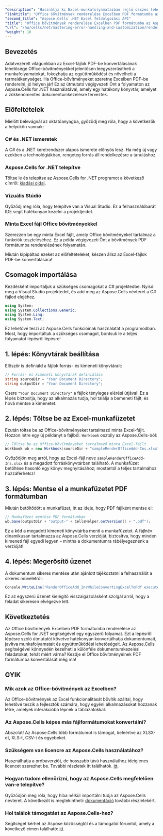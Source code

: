 ```yaml
---
"description": "Használja ki Excel-munkafolyamataiban rejlő összes lehetőséget azáltal, hogy megtanulja, hogyan konvertálhatja zökkenőmentesen az Office-bővítményeket tartalmazó Excel-fájlokat PDF formátumba az Aspose.Cells for .NET segítségével. Ez az átfogó útmutató lépésről lépésre bemutatja a folyamatot."
"linktitle": "Office bővítmények renderelése Excelben PDF formátumba az Aspose.Cells segítségével"
"second_title": "Aspose.Cells .NET Excel feldolgozási API"
"title": "Office bővítmények renderelése Excelben PDF formátumba az Aspose.Cells segítségével"
"url": "/hu/cells/net/mastering-error-handling-and-customization/render-office-add-ins-in-excel-to-pdf-format/"
"weight": 10
---
```


## Bevezetés

Adatvezérelt világunkban az Excel-fájlok PDF-be konvertálásának lehetősége Office-bővítményekkel jelentősen leegyszerűsítheti a munkafolyamatokat, fokozhatja az együttműködést és növelheti a termelékenységet. Ha Office-bővítményeket szeretne Excelben PDF-be renderelni, jó helyen jár! Ez az útmutató végigvezeti Önt a folyamaton az Aspose.Cells for .NET használatával, amely egy hatékony könyvtár, amelyet a zökkenőmentes dokumentumkezelésre terveztek.

## Előfeltételek

Mielőtt belevágnál az oktatóanyagba, győződj meg róla, hogy a következők a helyükön vannak:

### C# és .NET ismeretek
A C# és a .NET keretrendszer alapos ismerete előnyös lesz. Ha még új vagy ezekben a technológiákban, rengeteg forrás áll rendelkezésre a tanuláshoz.

### Aspose.Cells for .NET telepítve
Töltse le és telepítse az Aspose.Cells for .NET programot a következő címről: [kiadási oldal](https://releases.aspose.com/cells/net/).

### Vizuális Stúdió
Győződj meg róla, hogy telepítve van a Visual Studio. Ez a felhasználóbarát IDE segít hatékonyan kezelni a projektjeidet.

### Minta Excel fájl Office bővítményekkel
Szerezzen be egy minta Excel fájlt, amely Office bővítményeket tartalmaz a funkciók teszteléséhez. Ez a példa végigvezeti Önt a bővítmények PDF formátumba renderelésének folyamatán.

Miután kipipáltad ezeket az előfeltételeket, készen állsz az Excel-fájlok PDF-be konvertálására!

## Csomagok importálása
Kezdésként importáljuk a szükséges csomagokat a C# projektedbe. Nyisd meg a Visual Studio projektedet, és add meg az Aspose.Cells névteret a C# fájlod elejéhez.

```csharp
using System;
using System.Collections.Generic;
using System.Linq;
using System.Text;
```
Ez lehetővé teszi az Aspose.Cells funkcióinak használatát a programodban. Most, hogy importáltuk a szükséges csomagot, bontsuk le a teljes folyamatot lépésről lépésre!

## 1. lépés: Könyvtárak beállítása

Először is definiáld a fájlok forrás- és kimeneti könyvtárait:

```csharp
// Forrás- és kimeneti könyvtárak definiálása
string sourceDir = "Your Document Directory";
string outputDir = "Your Document Directory";
```

Csere `"Your Document Directory"` a fájlok tényleges elérési útjával. Ez a lépés biztosítja, hogy az alkalmazás tudja, hol találja a bemeneti fájlt, és hová mentse a kimenetet.

## 2. lépés: Töltse be az Excel-munkafüzetet

Ezután töltse be az Office-bővítményeket tartalmazó minta Excel-fájlt. Hozzon létre egy új példányt a fájlból. `Workbook` osztály az Aspose.Cells-ből:

```csharp
// Töltse be az Office-bővítményeket tartalmazó minta Excel-fájlt
Workbook wb = new Workbook(sourceDir + "sampleRenderOfficeAdd-Ins.xlsx");
```

Győződjön meg arról, hogy az Excel-fájl neve `sampleRenderOfficeAdd-Ins.xlsx` és a megadott forráskönyvtárban található. A munkafüzet betöltése hasonló egy könyv megnyitásához; mostantól a teljes tartalmához hozzáférhetsz!

## 3. lépés: Mentse el a munkafüzetet PDF formátumban

Miután betöltődött a munkafüzet, itt az ideje, hogy PDF fájlként mentse el:

```csharp
// Munkafüzet mentése PDF formátumban
wb.Save(outputDir + "output-" + CellsHelper.GetVersion() + ".pdf");
```

Ez a kód a megadott kimeneti könyvtárba menti a munkafüzetet. A fájlnév dinamikusan tartalmazza az Aspose.Cells verzióját, biztosítva, hogy minden kimeneti fájl egyedi legyen – mintha a dokumentumra rábélyegeznénk a verzióját!

## 4. lépés: Megerősítő üzenet

A dokumentum sikeres mentése után ajánlott tájékoztatni a felhasználót a sikeres műveletről:

```csharp
Console.WriteLine("RenderOfficeAdd_InsWhileConvertingExcelToPdf executed successfully.");
```

Ez az egyszerű üzenet kielégítő visszaigazolásként szolgál arról, hogy a feladat sikeresen elvégezve lett.

## Következtetés

Az Office bővítmények Excelben PDF formátumba renderelése az Aspose.Cells for .NET segítségével egy egyszerű folyamat. Ezt a lépésről lépésre szóló útmutatót követve hatékonyan konvertálhatja dokumentumait, javítva munkafolyamatait és együttműködési lehetőségeit. Az Aspose.Cells segítségével könnyedén kezelheti a különféle dokumentumkezelési feladatokat, tehát miért várna? Kezdje el Office bővítményeinek PDF formátumba konvertálását még ma!

## GYIK

### Mik azok az Office-bővítmények az Excelben?
Az Office-bővítmények az Excel funkcionalitását bővítik azáltal, hogy lehetővé teszik a fejlesztők számára, hogy egyéni alkalmazásokat hozzanak létre, amelyek interakcióba lépnek a táblázatokkal.

### Az Aspose.Cells képes más fájlformátumokat konvertálni?
Abszolút! Az Aspose.Cells több formátumot is támogat, beleértve az XLSX-et, XLS-t, CSV-t és egyebeket.

### Szükségem van licencre az Aspose.Cells használatához?
Használhatja a próbaverziót, de hosszabb távú használathoz ideiglenes licencet szerezhet be. További részletek itt találhatók. [itt](https://purchase.aspose.com/temporary-license/).

### Hogyan tudom ellenőrizni, hogy az Aspose.Cells megfelelően van-e telepítve?
Győződjön meg róla, hogy hiba nélkül importálni tudja az Aspose.Cells névteret. A következőt is megtekintheti: [dokumentáció](https://reference.aspose.com/cells/net/) további részletekért.

### Hol találok támogatást az Aspose.Cells-hez?
Segítséget kérhet az Aspose közösségtől és a támogatói fórumtól, amely a következő címen található: [itt](https://forum.aspose.com/c/cells/9).